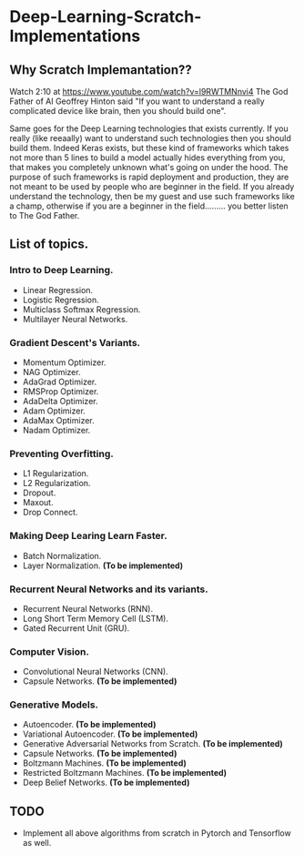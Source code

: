 # Deep-Learning-Scratch-Implementations

## Why Scratch Implemantation??

Watch 2:10 at https://www.youtube.com/watch?v=l9RWTMNnvi4
The God Father of AI Geoffrey Hinton said "If you want to understand a really complicated device like brain, then you should build one".

Same goes for the Deep Learning technologies that exists currently. If you really (like reeaally) want to understand such technologies then you should build them. Indeed Keras exists, but these kind of frameworks which takes not more than 5 lines to build a model actually hides everything from you, that makes you completely unknown what's going on under the hood. The purpose of such frameworks is rapid deployment and production, they are not meant to be used by people who are beginner in the field. If you already understand the technology, then be my guest and use such frameworks like a champ, otherwise if you are a beginner in the field......... you better listen to The God Father.

## List of topics.

### Intro to Deep Learning.
- Linear Regression.
- Logistic Regression.
- Multiclass Softmax Regression.
- Multilayer Neural Networks.

### Gradient Descent's Variants. 
- Momentum Optimizer.
- NAG Optimizer.
- AdaGrad Optimizer.
- RMSProp Optimizer.
- AdaDelta Optimizer.
- Adam Optimizer.
- AdaMax Optimizer.
- Nadam Optimizer.

### Preventing Overfitting.
- L1 Regularization.
- L2 Regularization.
- Dropout.
- Maxout.
- Drop Connect.

### Making Deep Learing Learn Faster.
- Batch Normalization.
- Layer Normalization. __(To be implemented)__

### Recurrent Neural Networks and its variants. 
- Recurrent Neural Networks (RNN).
- Long Short Term Memory Cell (LSTM).
- Gated Recurrent Unit (GRU).

### Computer Vision.
- Convolutional Neural Networks (CNN).
- Capsule Networks. __(To be implemented)__

### Generative Models.
- Autoencoder. __(To be implemented)__
- Variational Autoencoder. __(To be implemented)__
- Generative Adversarial Networks from Scratch. __(To be implemented)__
- Capsule Networks. __(To be implemented)__
- Boltzmann Machines. __(To be implemented)__
- Restricted Boltzmann Machines. __(To be implemented)__
- Deep Belief Networks. __(To be implemented)__


## TODO

- Implement all above algorithms from scratch in Pytorch and Tensorflow as well.

